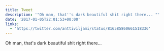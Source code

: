 ```yaml
---
title: Tweet
description: '"Oh man, that''s dark beautiful shit right there... "'
date: '2017-01-05T22:01:53+00:00'
links:
  - 'https://twitter.com/anttiviljami/status/816585860661518336'
---
```

Oh man, that's dark beautiful shit right there... 
